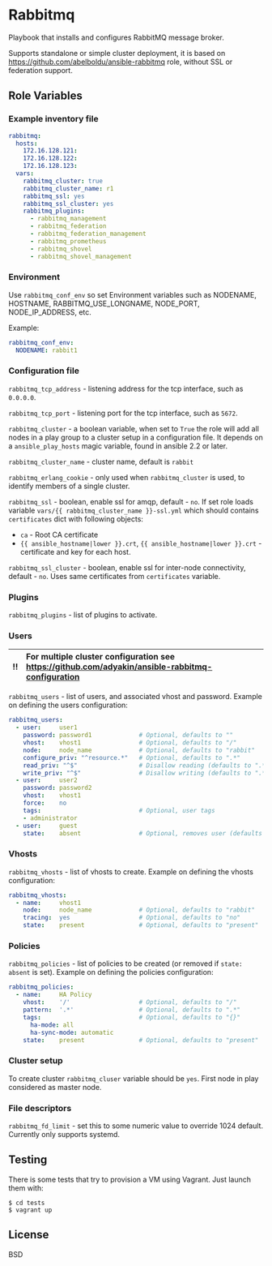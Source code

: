 Rabbitmq 
========

Playbook that installs and configures RabbitMQ message broker.

Supports standalone or simple cluster deployment, it is based on https://github.com/abelboldu/ansible-rabbitmq role, without SSL or federation support.


## Role Variables

### Example inventory file

```yaml
rabbitmq:
  hosts:
    172.16.128.121:
    172.16.128.122:
    172.16.128.123:
  vars:
    rabbitmq_cluster: true
    rabbitmq_cluster_name: r1
    rabbitmq_ssl: yes
    rabbitmq_ssl_cluster: yes
    rabbitmq_plugins:
      - rabbitmq_management
      - rabbitmq_federation
      - rabbitmq_federation_management
      - rabbitmq_prometheus
      - rabbitmq_shovel
      - rabbitmq_shovel_management
```

### Environment

Use `rabbitmq_conf_env` so set Environment variables such as NODENAME,
HOSTNAME, RABBITMQ_USE_LONGNAME, NODE_PORT, NODE_IP_ADDRESS, etc.

Example:

```yaml
rabbitmq_conf_env:
  NODENAME: rabbit1

```

### Configuration file

`rabbitmq_tcp_address` - listening address for the tcp interface, such
as `0.0.0.0`.

`rabbitmq_tcp_port` - listening port for the tcp interface, such as `5672`.

`rabbitmq_cluster` - a boolean variable, when set to `True` the role will add
all nodes in a play group to a cluster setup in a configuration file. It
depends on a `ansible_play_hosts` magic variable, found in ansible 2.2
or later.

`rabbitmq_cluster_name` - cluster name, default is `rabbit`

`rabbitmq_erlang_cookie` - only used when `rabbitmq_cluster` is used, to
identify members of a single cluster.

`rabbitmq_ssl` - boolean, enable ssl for amqp, default - `no`. If set role loads variable `vars/{{ rabbitmq_cluster_name }}-ssl.yml` which should contains `certificates` dict with following objects:
 - `ca` - Root CA certificate
 - `{{ ansible_hostname|lower }}.crt`, `{{ ansible_hostname|lower }}.crt` - certificate and key for each host.

`rabbitmq_ssl_cluster` - boolean, enable ssl for inter-node connectivity, default - `no`. Uses same certificates from `certificates` variable.


### Plugins

`rabbitmq_plugins` - list of plugins to activate.

### Users

:bangbang: | For multiple cluster configuration see https://github.com/adyakin/ansible-rabbitmq-configuration
:---: | :---

`rabbitmq_users` - list of users, and associated vhost and password.
Example on defining the users configuration:

```yaml
rabbitmq_users:
  - user:     user1
    password: password1             # Optional, defaults to ""
    vhost:    vhost1                # Optional, defaults to "/"
    node:     node_name             # Optional, defaults to "rabbit"
    configure_priv: "^resource.*"   # Optional, defaults to ".*"
    read_priv: "^$"                 # Disallow reading (defaults to ".*")
    write_priv: "^$"                # Disallow writing (defaults to ".*")
  - user:     user2
    password: password2
    vhost:    vhost1
    force:    no
    tags:                           # Optional, user tags
    - administrator
  - user:     guest
    state:    absent                # Optional, removes user (defaults to "present")
```

### Vhosts

`rabbitmq_vhosts` - list of vhosts to create. Example on defining the
vhosts configuration:

```yaml
rabbitmq_vhosts:
  - name:     vhost1
    node:     node_name             # Optional, defaults to "rabbit"
    tracing:  yes                   # Optional, defaults to "no"
    state:    present               # Optional, defaults to "present"
```

### Policies

`rabbitmq_policies` - list of policies to be created (or removed if
`state: absent` is set). Example on defining the policies configuration:

```yaml
rabbitmq_policies:
  - name:     HA Policy
    vhost:    '/'                   # Optional, defaults to "/"
    pattern:  '.*'                  # Optional, defaults to ".*"
    tags:                           # Optional, defaults to "{}"
      ha-mode: all
      ha-sync-mode: automatic
    state:    present               # Optional, defaults to "present"
```

### Cluster setup

To create cluster `rabbitmq_cluser` variable should be `yes`. First node in play considered as master node. 

### File descriptors

`rabbitmq_fd_limit` - set this to some numeric value to override 1024
default. Currently only supports systemd.

## Testing

There is some tests that try to provision a VM using Vagrant. Just launch them
with:

    $ cd tests
    $ vagrant up



## License

BSD
